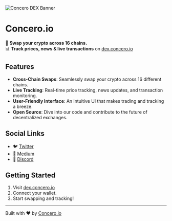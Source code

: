 ![Concero DEX Banner](https://pbs.twimg.com/profile_banners/1656709850234077194/1691232566/1500x500)

# Concero.io

🚀 **Swap your crypto across 16 chains.**  
📊 **Track prices, news & live transactions** on [dex.concero.io](http://dex.concero.io)

## Features

- **Cross-Chain Swaps**: Seamlessly swap your crypto across 16 different chains.
- **Live Tracking**: Real-time price tracking, news updates, and transaction monitoring.
- **User-Friendly Interface**: An intuitive UI that makes trading and tracking a breeze.
- **Open Source**: Dive into our code and contribute to the future of decentralized exchanges.

## Social Links

- 🐦 [Twitter](https://twitter.com/concero_io)
- 📖 [Medium](https://medium.com/@concero)
- 💬 [Discord](https://discord.gg/concero_io)

## Getting Started

1. Visit [dex.concero.io](http://dex.concero.io)
2. Connect your wallet.
3. Start swapping and tracking!

---

Built with ❤️ by [Concero.io](https://concero.io)
